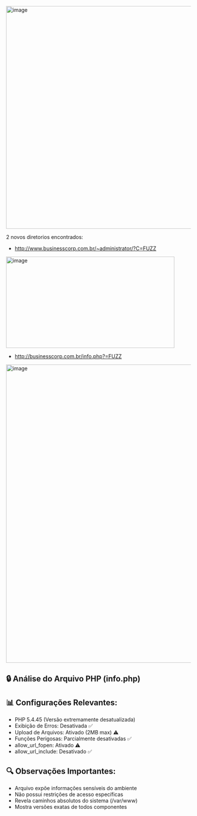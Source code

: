 

<img width="625" height="607" alt="image" src="https://github.com/user-attachments/assets/aa82316a-be84-4c1d-9b43-1603a418197c" />

2 novos diretorios encontrados:

- http://www.businesscorp.com.br/~administrator/?C=FUZZ
<img width="459" height="249" alt="image" src="https://github.com/user-attachments/assets/4b3d6f37-86f6-4f1e-a7dc-91dda80643cc" />

- http://businesscorp.com.br/info.php?=FUZZ
<img width="622" height="813" alt="image" src="https://github.com/user-attachments/assets/17fc035f-4b25-47be-9353-b348abc59cae" />

## 🔒 Análise do Arquivo PHP (info.php)

## 📊 Configurações Relevantes:

- PHP 5.4.45 (Versão extremamente desatualizada)
- Exibição de Erros: Desativada ✅
- Upload de Arquivos: Ativado (2MB max) ⚠️
- Funções Perigosas: Parcialmente desativadas ✅
- allow_url_fopen: Ativado ⚠️
- allow_url_include: Desativado ✅

## 🔍 Observações Importantes:

- Arquivo expõe informações sensíveis do ambiente
- Não possui restrições de acesso específicas
- Revela caminhos absolutos do sistema (/var/www)
- Mostra versões exatas de todos componentes
